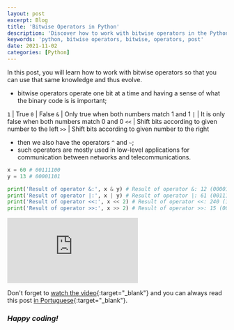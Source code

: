 ```yaml
---
layout: post
excerpt: Blog
title: 'Bitwise Operators in Python'
description: 'Discover how to work with bitwise operators in the Python programming language. Get answers to your questions with the theory and examples presented.'
keywords: 'python, bitwise operators, bitwise, operators, post'
date: 2021-11-02
categories: [Python]
---
```


In this post, you will learn how to work with bitwise operators so that you can use that same knowledge and thus evolve.

- bitwise operators operate one bit at a time and having a sense of what the binary code is is important;

`1` | True
`0` | False
`&` | Only true when both numbers match 1 and 1
`|` | It is only false when both numbers match 0 and 0
`<<` | Shift bits according to given number to the left
`>>` | Shift bits according to given number to the right

- then we also have the operators `^` and `~`;
- such operators are mostly used in low-level applications for communication between networks and telecommunications.

```python
x = 60 # 00111100
y = 13 # 00001101

print('Result of operator &:', x & y) # Result of operator &: 12 (00001100)
print('Result of operator |:', x | y) # Result of operator |: 61 (00111101)
print('Result of operator <<:', x << 2) # Result of operator <<: 240 (11110000)
print('Result of operator >>:', x >> 2) # Result of operator >>: 15 (00001111)
```

<div class="video-container">
  <iframe src="https://www.youtube.com/embed/gyBY7AcVPk4" frameborder="0" allowfullscreen></iframe>
</div>

Don't forget to [watch the video](https://youtu.be/gyBY7AcVPk4){:target="\_blank"} and you can always read this post [in Portuguese](https://caffeinealgorithm.com/blog/operadores-bit-a-bit-em-python/){:target="\_blank"}.

### _Happy coding!_
